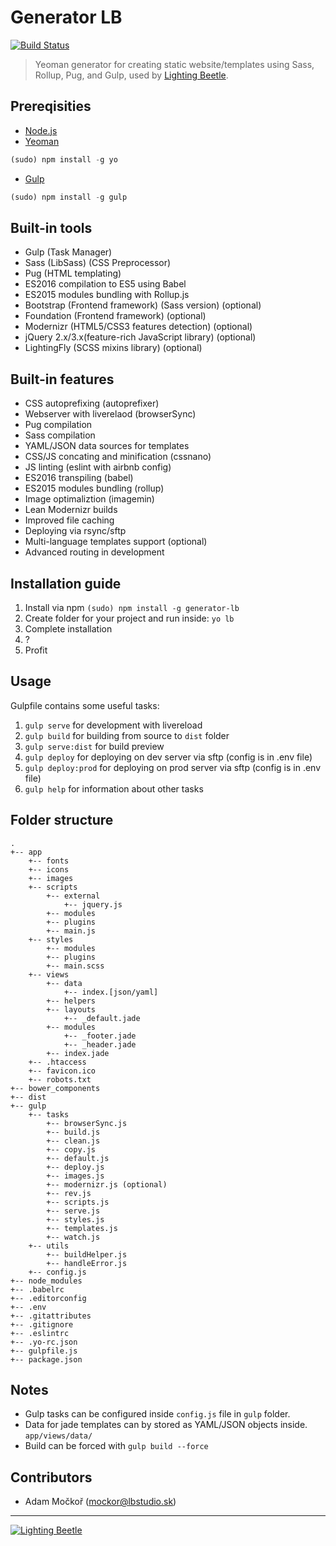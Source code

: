 # Generator LB

[![Build Status](https://travis-ci.org/lightingbeetle/generator-lb.svg?branch=master)](https://travis-ci.org/lightingbeetle/generator-lb)

> Yeoman generator for creating static website/templates using Sass, Rollup, Pug, and Gulp, used by [Lighting Beetle](http://www.lbstudio.sk).

## Prereqisities

* [Node.js](http://nodejs.org/)
* [Yeoman](http://yeoman.io/)
```javascript
(sudo) npm install -g yo
```
* [Gulp](http://gulpjs.com/)
```javascript
(sudo) npm install -g gulp
```

## Built-in tools

* Gulp (Task Manager)
* Sass (LibSass) (CSS Preprocessor)
* Pug (HTML templating)
* ES2016 compilation to ES5 using Babel
* ES2015 modules bundling with Rollup.js
* Bootstrap (Frontend framework) (Sass version) (optional)
* Foundation (Frontend framework) (optional)
* Modernizr (HTML5/CSS3 features detection) (optional)
* jQuery 2.x/3.x(feature-rich JavaScript library) (optional)
* LightingFly (SCSS mixins library) (optional)

## Built-in features

* CSS autoprefixing (autoprefixer)
* Webserver with liverelaod (browserSync)
* Pug compilation
* Sass compilation
* YAML/JSON data sources for templates
* CSS/JS concating and minification (cssnano)
* JS linting (eslint with airbnb config)
* ES2016 transpiling (babel)
* ES2015 modules bundling (rollup)
* Image optimaliztion (imagemin)
* Lean Modernizr builds
* Improved file caching
* Deploying via rsync/sftp
* Multi-language templates support (optional)
* Advanced routing in development

## Installation guide

1. Install via npm `(sudo) npm install -g generator-lb`  
2. Create folder for your project and run inside: `yo lb`  
3. Complete installation
4. ?
5. Profit

## Usage

Gulpfile contains some useful tasks:

1. `gulp serve` for development with livereload
2. `gulp build` for building from source to `dist` folder
3. `gulp serve:dist` for build preview
4. `gulp deploy` for deploying on dev server via sftp (config is in .env file)
5. `gulp deploy:prod` for deploying on prod server via sftp (config is in .env file)  
6. `gulp help` for information about other tasks

## Folder structure

```
.
+-- app
    +-- fonts
    +-- icons
    +-- images
    +-- scripts
        +-- external
            +-- jquery.js
        +-- modules
        +-- plugins
        +-- main.js
    +-- styles
        +-- modules
        +-- plugins
        +-- main.scss
    +-- views
        +-- data
            +-- index.[json/yaml]
        +-- helpers
        +-- layouts
            +-- _default.jade
        +-- modules
            +-- _footer.jade
            +-- _header.jade
        +-- index.jade
    +-- .htaccess
    +-- favicon.ico
    +-- robots.txt
+-- bower_components
+-- dist
+-- gulp
    +-- tasks
        +-- browserSync.js
        +-- build.js
        +-- clean.js
        +-- copy.js
        +-- default.js
        +-- deploy.js
        +-- images.js
        +-- modernizr.js (optional)
        +-- rev.js
        +-- scripts.js
        +-- serve.js
        +-- styles.js
        +-- templates.js
        +-- watch.js
    +-- utils
        +-- buildHelper.js
        +-- handleError.js
    +-- config.js
+-- node_modules
+-- .babelrc
+-- .editorconfig
+-- .env
+-- .gitattributes
+-- .gitignore
+-- .eslintrc
+-- .yo-rc.json
+-- gulpfile.js
+-- package.json
```

## Notes
 * Gulp tasks can be configured inside `config.js` file in `gulp` folder.
 * Data for jade templates can by stored as YAML/JSON objects inside. ```app/views/data/```
 * Build can be forced with ```gulp build --force```

## Contributors
 * Adam Močkoř (mockor@lbstudio.sk)

---
[![Lighting Beetle](http://www.lbstudio.sk/static/imgs/lb-logo-orange.png "Lighting Beetle")](http://www.lbstudio.sk)

